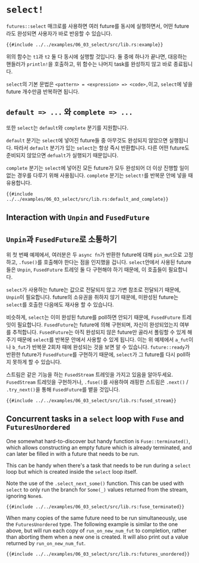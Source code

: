 # `select!`

`futures::select` 매크로를 사용하면 여러 future를 동시에 실행하면서, 어떤
future라도 완성되면 사용자가 바로 반응할 수 있습니다.

```rust,edition2018
{{#include ../../examples/06_03_select/src/lib.rs:example}}
```

위의 함수는 `t1`과 `t2` 둘 다 동시에 실행할 것입니다. 둘 중에 하나가 끝나면,
대응하는 핸들러가 `println!`을 호출하고, 위 함수는 나머지 task를 완성하지 않고
바로 종료됩니다.

`select`의 기본 문법은 `<pattern> = <expression> => <code>,`이고, `select`에
넣을 future 개수만큼 반복하면 됩니다.

## `default => ...` 와 `complete => ...`

또한 `select`는 `default`와 `complete` 분기를 지원합니다.

`default` 분기는 `select`에 넣어진 future들 중 아무것도 완성되지 않았으면
실행됩니다. 따라서 `default` 분기가 있는 `select`는 항상 즉시 반환합니다. 다른
어떤 future도 준비되지 않았으면 `defualt`가 실행되기 때문입니다.

`complete` 분기는 `select`에 넣어진 모든 future가 모두 완성되어 더 이상 진행할
일이 없는 경우를 다루기 위해 사용됩니다. `complete` 분기는 `select!`를 반복문
안에 넣을 때 유용합니다.

```rust,edition2018
{{#include ../../examples/06_03_select/src/lib.rs:default_and_complete}}
```

## Interaction with `Unpin` and `FusedFuture`
## `Unpin`과 `FusedFuture`로 소통하기

위 첫 번째 예제에서, 여러분은 두 `async fn`가 반환한 future에 대해 `pin_mut`으로
고정하고, `.fuse()`를 호출해야 한다는 점을 인지했을 겁니다. `select`안에서
사용된 future들은 `Unpin`, `FusedFuture` 트레잇 둘 다 구현해야 하기 때문에, 이
호출들이 필요합니다.

`select`가 사용하는 future는 값으로 전달되지 않고 가변 참조로 전달되기 때문에,
`Unpin`이 필요합니다. future의 소유권을 취하지 않기 때문에, 미완성된 future는
`select`를 호출한 다음에도 재사용 할 수 있습니다.

비슷하게, `select`는 이미 완성된 future를 poll하면 안되기 때문에, `FusedFuture`
트레잇이 필요합니다. `FusedFuture`는 future에 의해 구현되며, 자신이 완성되었는지
여부를 추적합니다. `FusedFuture`는 아직 완성되지 않은 future만 골라서 폴링할 수
있게 해주기 때문에 `select`를 반복문 안에서 사용할 수 있게 됩니다. 이는 위
예제에서 `a_fut`이나 `b_fut`가 반복문 2회차 때에 완성되는 것을 보면 알 수
있습니다. `future::ready`가 반환한 future가 `FusedFuture`를 구현하기 때문에,
`select`가 그 future를 다시 poll하지 못하게 할 수 있습니다.

스트림은 같은 기능을 하는 `FusedStream` 트레잇을 가지고 있음을 알아두세요.
`FusedStream` 트레잇을 구현하거나, `.fuse()`를 사용하여 래핑한 스트림은
`.next()` / `.try_next()`을 통해 `FusedFuture`를 뱉을 것입니다.

```rust,edition2018
{{#include ../../examples/06_03_select/src/lib.rs:fused_stream}}
```

## Concurrent tasks in a `select` loop with `Fuse` and `FuturesUnordered`

One somewhat hard-to-discover but handy function is `Fuse::terminated()`,
which allows constructing an empty future which is already terminated,
and can later be filled in with a future that needs to be run.

This can be handy when there's a task that needs to be run during a `select`
loop but which is created inside the `select` loop itself.

Note the use of the `.select_next_some()` function. This can be
used with `select` to only run the branch for `Some(_)` values
returned from the stream, ignoring `None`s.

```rust,edition2018
{{#include ../../examples/06_03_select/src/lib.rs:fuse_terminated}}
```

When many copies of the same future need to be run simultaneously,
use the `FuturesUnordered` type. The following example is similar
to the one above, but will run each copy of `run_on_new_num_fut`
to completion, rather than aborting them when a new one is created.
It will also print out a value returned by `run_on_new_num_fut`.

```rust,edition2018
{{#include ../../examples/06_03_select/src/lib.rs:futures_unordered}}
```
